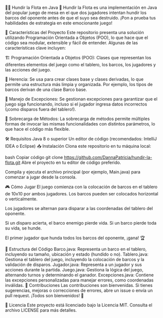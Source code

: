 🏴‍☠️ Hundir la Flota en Java 🚢
Hundir la Flota es una implementación en Java del popular juego de mesa en el que dos jugadores intentan hundir los barcos del oponente antes de que el suyo sea destruido. ¡Pon a prueba tus habilidades de estrategia en este emocionante juego!

🌟 Características del Proyecto
Este repositorio presenta una solución utilizando Programación Orientada a Objetos (POO), lo que hace que el código sea modular, extensible y fácil de entender. Algunas de las características clave incluyen:

🏗️ Programación Orientada a Objetos (POO):
Clases que representan los diferentes elementos del juego como el tablero, los barcos, los jugadores y las acciones del juego.

👑 Herencia:
Se usa para crear clases base y clases derivadas, lo que permite una estructura más limpia y organizada. Por ejemplo, los tipos de barcos derivan de una clase Barco base.

🚫 Manejo de Excepciones:
Se gestionan excepciones para garantizar que el juego siga funcionando, incluso si el jugador ingresa datos incorrectos (¡como disparos fuera del tablero!).

🔄 Sobrecarga de Métodos:
La sobrecarga de métodos permite múltiples formas de invocar las mismas funcionalidades con distintos parámetros, lo que hace el código más flexible.

🛠️ Requisitos
Java 8 o superior
Un editor de código (recomendados: IntelliJ IDEA o Eclipse)
📥 Instalación
Clona este repositorio en tu máquina local:

bash
Copiar código
git clone https://github.com/DannaPatricia/hundir-la-flota.git
Abre el proyecto en tu editor de código preferido.

Compila y ejecuta el archivo principal (por ejemplo, Main.java) para comenzar a jugar desde la consola.

🎮 Cómo Jugar
El juego comienza con la colocación de barcos en el tablero de 10x10 por ambos jugadores. Los barcos pueden ser colocados horizontal o verticalmente.

Los jugadores se alternan para disparar a las coordenadas del tablero del oponente.

Si un disparo acierta, el barco enemigo pierde vida. Si un barco pierde toda su vida, se hunde.

El primer jugador que hunda todos los barcos del oponente, ¡gana! 🏆

📝 Estructura del Código
Barco.java: Representa un barco en el tablero, incluyendo su tamaño, ubicación y estado (hundido o no).
Tablero.java: Gestiona el tablero del juego, incluyendo la colocación de barcos y la validación de disparos.
Jugador.java: Representa a un jugador y sus acciones durante la partida.
Juego.java: Gestiona la lógica del juego, alternando turnos y determinando el ganador.
Excepciones.java: Contiene las excepciones personalizadas para manejar errores, como coordenadas inválidas.
🤝 Contribuciones
Las contribuciones son bienvenidas. Si tienes sugerencias, mejoras o correcciones de errores, abre un issue o envía un pull request. ¡Todos son bienvenidos! 🎉

📜 Licencia
Este proyecto está licenciado bajo la Licencia MIT. Consulta el archivo LICENSE para más detalles.

